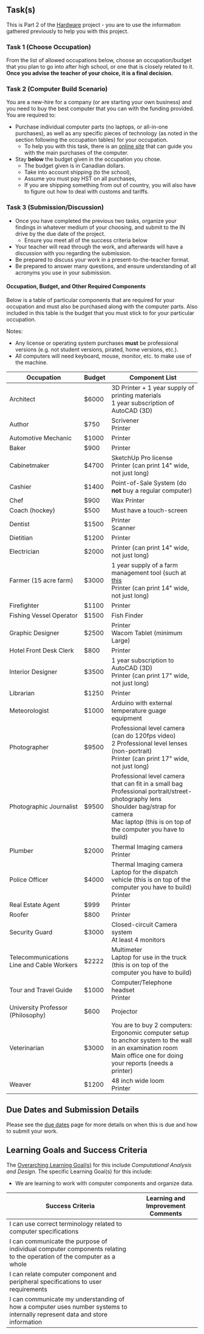 ## Task(s)

This is Part 2 of the [Hardware](./Computer-Hardware.md) project - you are to use the information gathered previously to help you with this project.

### Task 1 (Choose Occupation)
From the list of allowed occupations below, choose an occupation/budget that you plan to go into after high school, or one that is closely related to it.  **Once you advise the teacher of your choice, it is a final decision.**

### Task 2 (Computer Build Scenario)

You are a new-hire for a company (or are starting your own business) and you need to buy the best computer that you can with the funding provided.  You are required to:
* Purchase individual computer parts (no laptops, or all-in-one purchases), as well as any specific pieces of technology (as noted in the section following the occupation tables) for your occupation.  
  * To help you with this task, there is an [online site](https://ca.pcpartpicker.com/) that can guide you with the main purchases of the computer.  
* Stay **below** the budget given in the occupation you chose.
	* The budget given is in Canadian dollars.
	* Take into account shipping (to the school), 
	* Assume you must pay HST on all purchases,  
	* If you are shipping something from out of country, you will also have to figure out how to deal with customs and tariffs.

### Task 3 (Submission/Discussion)

* Once you have completed the previous two tasks, organize your findings in whatever medium of your choosing, and submit to the IN drive by the due date of the project.
  * Ensure you meet all of the success criteria below 
* Your teacher will read through the work, and afterwards will have a discussion with you regarding the submission.  
* Be prepared to discuss your work in a present-to-the-teacher format. 
* Be prepared to answer many questions, and ensure understanding of all acronyms you use in your submission.

#### Occupation, Budget, and Other Required Components
Below is a table of particular components that are required for your occupation and must also be purchased along with the computer parts.  Also included in this table is the budget that you must stick to for your particular occupation.

Notes: 
* Any license or operating system purchases **must** be professional versions (e.g. not student versions, pirated, home versions, etc.).
* All computers will need keyboard, mouse, monitor, etc. to make use of the machine.

| Occupation | Budget | Component List |
| ---------- | ------ | -------------- |
| Architect  | $6000 | 3D Printer + 1 year supply of printing materials <br/> 1 year subscription of AutoCAD (3D) |
| Author | $750 | Scrivener <br/> Printer |
| Automotive Mechanic | $1000 | Printer |
| Baker | $900 | Printer |
| Cabinetmaker | $4700 | SketchUp Pro license <br/> Printer (can print 14" wide, not just long) |
| Cashier | $1400 | Point-of-Sale System (do **not** buy a regular computer) |
| Chef | $900 | Wax Printer |
| Coach (hockey) | $500 | Must have a touch-screen |
| Dentist | $1500 | Printer <br/> Scanner |
| Dietitian | $1200 | Printer |
| Electrician | $2000 | Printer (can print 14" wide, not just long) | 
| Farmer (15 acre farm) | $3000 | 1 year supply of a farm management tool (such at [this](http://www.agsquared.com/) <br/> Printer (can print 14" wide, not just long) |
| Firefighter | $1100 | Printer |
| Fishing Vessel Operator | $1500 | Fish Finder |
| Graphic Designer | $2500 | Printer <br/> Wacom Tablet (minimum Large) |
| Hotel Front Desk Clerk | $800 | Printer |
| Interior Designer | $3500 | 1 year subscription to AutoCAD (3D) <br/> Printer (can print 17" wide, not just long)  |
| Librarian | $1250 | Printer |
| Meteorologist | $1000 | Arduino with external temperature guage equipment |
| Photographer | $9500 | Professional level camera (can do 120fps video) <br/> 2 Professional level lenses (non-portrait) <br/> Printer (can print 17" wide, not just long) |
| Photographic Journalist | $9500 | Professional level camera that can fit in a small bag <br/> Professional portrait/street-photography lens <br/> Shoulder bag/strap for camera <br/> Mac laptop (this is on top of the computer you have to build) |
| Plumber | $2000 | Thermal Imaging camera <br/> Printer |
| Police Officer | $4000 | Thermal Imaging camera <br/> Laptop for the dispatch vehicle (this is on top of the computer you have to build) <br/> Printer |
| Real Estate Agent | $999 | Printer |
| Roofer | $800 | Printer |
| Security Guard | $3000 | Closed-circuit Camera system <br/> At least 4 monitors |
| Telecommunications Line and Cable Workers | $2222 | Multimeter <br/> Laptop for use in the truck (this is on top of the computer you have to build) |
| Tour and Travel Guide | $1000 | Computer/Telephone headset <br/> Printer |
| University Professor (Philosophy) | $600 | Projector |
| Veterinarian | $3000 | You are to buy 2 computers: <br/> Ergonomic computer setup to anchor system to the wall in an examination room <br/> Main office one for doing your reports (needs a printer) |
| Weaver | $1200 | 48 inch wide loom <br/> Printer | 

## Due Dates and Submission Details

Please see the [due dates](./Due-Dates-and-Submission-Details) page for more details on when this is due and how to submit your work.

## Learning Goals and Success Criteria

The [Overarching Learning Goal(s)](./images/ICS3U.jpg) for this include _Computational Analysis and Design_.
The specific Learning Goal(s) for this include:
  * We are learning to work with computer components and organize data. 

| Success Criteria  | Learning and Improvement Comments |
| ----------- | ------- |
| I can use correct terminology related to computer specifications | |
| I can communicate the purpose of individual computer components relating to the operation of the computer as a whole | |
| I can relate computer component and peripheral specifications to user requirements | |
| I can communicate my understanding of how a computer uses number systems to internally represent data and store information | |